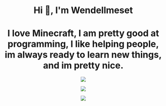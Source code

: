 <h1 align="center">Hi 👋, I'm Wendellmeset</h1>
<h1 align="center">I love Minecraft, I am pretty good at programming, I like helping people, im always ready to learn new things, and im pretty nice.</h1>
<p align="center"> <img src="https://komarev.com/ghpvc/?username=wendellmeset"</p>

<p align="center"><img align="center" src="https://github-readme-stats.vercel.app/api/top-langs/?username=wendellmeset&layout=compact&theme=dark"></p>
                         
<p align="center"><img align="center" src="https://github-readme-stats.vercel.app/api?username=wendellmeset&show_icons=true&theme=dark"></p>
